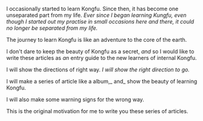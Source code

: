 I occasionally started to learn Kongfu. Since then, it has become one unseparated part from my life. _Ever_ _since I began learning Kungfu, even though I started out my practise in small occasions here and there, it could no longer be separated from my life._

The journey to learn Kongfu is like an adventure to the core of the earth.

I don't dare to keep the beauty of Kongfu as a secret, _and_ so I would like to write these articles as _an_ entry guide to the new learners of internal Kongfu.

I will show the directions of right way. _I will show the right direction to go._

I will make a series of article like a album,_ and_ show the beauty of learning Kongfu.

I will also make some warning signs for the wrong way.

This is the original motivation for me to write you these series of articles.

